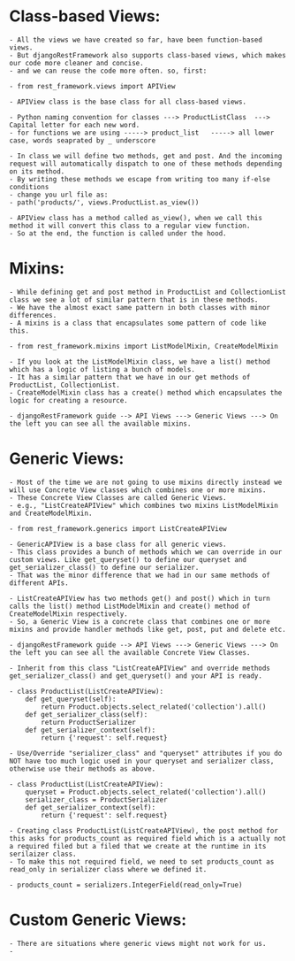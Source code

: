 # Class-based Views:
	- All the views we have created so far, have been function-based views.
	- But djangoRestFramework also supports class-based views, which makes our code more cleaner and concise.
	- and we can reuse the code more often. so, first:

	- from rest_framework.views import APIView

	- APIView class is the base class for all class-based views.

	- Python naming convention for classes ---> ProductListClass  ---> Capital letter for each new word.
	- for functions we are using -----> product_list   -----> all lower case, words seaprated by _ underscore

	- In class we will define two methods, get and post. And the incoming request will automatically dispatch to one of these methods depending on its method.
	- By writing these methods we escape from writing too many if-else conditions
	- change you url file as:
	- path('products/', views.ProductList.as_view())

	- APIView class has a method called as_view(), when we call this method it will convert this class to a regular view function.
	- So at the end, the function is called under the hood.


# Mixins:
	- While defining get and post method in ProductList and CollectionList class we see a lot of similar pattern that is in these methods.
	- We have the almost exact same pattern in both classes with minor differences. 
	- A mixins is a class that encapsulates some pattern of code like this.
	
	- from rest_framework.mixins import ListModelMixin, CreateModelMixin

	- If you look at the ListModelMixin class, we have a list() method which has a logic of listing a bunch of models.
	- It has a similar pattern that we have in our get methods of ProductList, CollectionList.
	- CreateModelMixin class has a create() method which encapsulates the logic for creating a resource.

	- djangoRestFramework guide --> API Views ---> Generic Views ---> On the left you can see all the available mixins.



# Generic Views:
	- Most of the time we are not going to use mixins directly instead we will use Concrete View classes which combines one or more mixins.
	- These Concrete View Classes are called Generic Views.
	- e.g., "ListCreateAPIView" which combines two mixins ListModelMixin and CreateModelMixin.

	- from rest_framework.generics import ListCreateAPIView

	- GenericAPIView is a base class for all generic views.
	- This class provides a bunch of methods which we can override in our custom views. Like get_queryset() to define our queryset and get_serializer_class() to define our serializer.
	- That was the minor difference that we had in our same methods of different APIs.

	- ListCreateAPIView has two methods get() and post() which in turn calls the list() method ListModelMixin and create() method of CreateModelMixin respectively.
	- So, a Generic View is a concrete class that combines one or more mixins and provide handler methods like get, post, put and delete etc.
	
	- djangoRestFramework guide --> API Views ---> Generic Views ---> On the left you can see all the available Concrete View Classes.

	- Inherit from this class "ListCreateAPIView" and override methods get_serializer_class() and get_queryset() and your API is ready.

	- class ProductList(ListCreateAPIView):
	    def get_queryset(self):
	        return Product.objects.select_related('collection').all()
	    def get_serializer_class(self):
	        return ProductSerializer
	    def get_serializer_context(self):
	        return {'request': self.request}

	- Use/Override "serializer_class" and "queryset" attributes if you do NOT have too much logic used in your queryset and serializer class, otherwise use their methods as above.

	- class ProductList(ListCreateAPIView):
    	queryset = Product.objects.select_related('collection').all()
    	serializer_class = ProductSerializer
    	def get_serializer_context(self):
        	return {'request': self.request}

    - Creating class ProductList(ListCreateAPIView), the post method for this asks for products_count as required field which is a actually not a required filed but a filed that we create at the runtime in its serilaizer class. 
    - To make this not required field, we need to set products_count as read_only in serializer class where we defined it.

    - products_count = serializers.IntegerField(read_only=True)


# Custom Generic Views:
	- There are situations where generic views might not work for us.
	- 